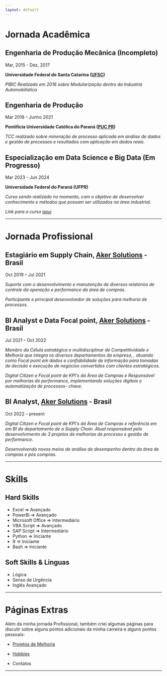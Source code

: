 ```yaml
---
layout: default
---
```


# Jornada Acadêmica


## **Engenharia de Produção Mecânica (Incompleto)**
Mar, 2015 - Dez, 2017 

**Universidade Federal de Santa Catarina ([UFSC](https://ufsc.br/))**

_PIBIC Realizado em 2016 sobre Modularização dentro da Industria Automobilística_


## **Engenharia de Produção**
Mar 2018 – Junho 2021

**Pontifícia Universidade Católica do Paraná ([PUC PR](https://www.pucpr.br/american-academy/?gclid=CjwKCAjwp6CkBhB_EiwAlQVyxW-rF9zR4BXrc8RwA5M4nn4DIJUsO4rLPNunoOzzmlfEd0Ov5Hk6MBoCKqUQAvD_BwE))**

_TCC realizado sobre mineração de processo aplicada em análise de dados e gestão de processos e resultados com aplicação em dados reais._

## **Especialização em Data Science e Big Data (Em Progresso)**
Mar 2023 - Jun 2024 

**Universidade Federal do Paraná (UFPR)**

_Curso sendo realizado no momento, com o objetivo de desenvolver conhecimento e métodos que possam ser utilizados na área industrial._

_Link para o curso [aqui](http://dsbd.leg.ufpr.br/)_

* * *

# Jornada Profissional

## **Estagiário em Supply Chain**, [Aker Solutions](https://www.akersolutions.com/) - Brasil     
Oct 2019 – Jul 2021

_Suporte com o desenvolvimento e manutenção de diversos relatórios de controle da operação e performance da área de compras._

_Participante e principal desenvolvedor de soluções para melhoria de processos._

## **BI Analyst e Data Focal point**, [Aker Solutions](https://www.akersolutions.com/) - Brasil
Jul 2021 – Oct 2022

_Membro da Célula estratégica e multidisciplinar de Competitividade e Melhoria que integra os diversos departamentos da empresa, , atuando como Focal point em dados e confiabilidade de informação para tomadas de decisão e execução de negócios convertidos com clientes estratégicos._

_Digital Citizen e Focal point de KPI's da Área de Compras e Responsável por melhorias de performance, implementando soluções digitais e automatização de processos- chave._

## **BI Analyst**, [Aker Solutions](https://www.akersolutions.com/) - Brasil
Oct 2022 – present

_Digital Citizen e Focal point de KPI's da Área de Compras e referência em em BI do departamento de a Supply Chain. Atual responsável pelo desenvolvimento de 3 projetos de melhorias de processo e gestão de performance._

_Desenvolvendo novos meios de análise de desempenho dentro da área de compras e pós compras._


* * *

# **Skills**

## Hard Skills
*   Excel            =>      Avançado
*   PowerBi          =>      Avançado
*   Microsoft Office =>      Intermediário
*   VBA Script       =>      Avançado
*   SAP Script       =>      Intermediário
*   Python           =>      Iniciante
*   R                =>      Iniciante
*   Bash             =>      Iniciante


## Soft Skills & Linguas
*   Lógica
*   Senso de Urgência
*   Inglês Avançado

* * *

# Páginas Extras

Além da minha jornada Profissional, também criei algumas páginas para discutir sobre alguns pontos adicionais da minha carreira e alguns pontos pessoais:

*   [Projetos de Melhoria](./Projetos_Melhorias.md)

*   [Hobbies](./Hobbies.md)

*   Contatos


* * *

